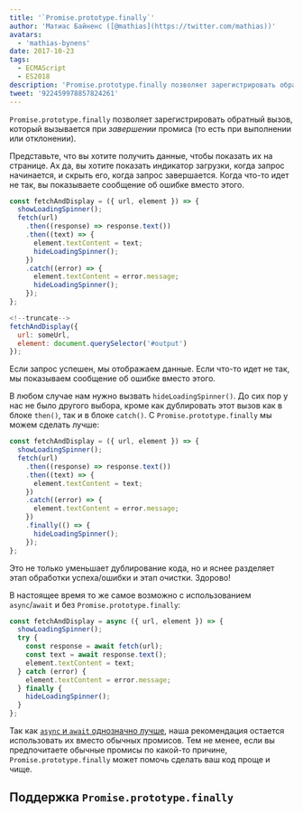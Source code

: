 ```yaml
---
title: '`Promise.prototype.finally`'
author: 'Матиас Байненс ([@mathias](https://twitter.com/mathias))'
avatars:
  - 'mathias-bynens'
date: 2017-10-23
tags:
  - ECMAScript
  - ES2018
description: 'Promise.prototype.finally позволяет зарегистрировать обратный вызов, который вызывается при завершении промиса (то есть при выполнении или отклонении).'
tweet: '922459978857824261'
---
```

`Promise.prototype.finally` позволяет зарегистрировать обратный вызов, который вызывается при _завершении_ промиса (то есть при выполнении или отклонении).

Представьте, что вы хотите получить данные, чтобы показать их на странице. Ах да, вы хотите показать индикатор загрузки, когда запрос начинается, и скрыть его, когда запрос завершается. Когда что-то идет не так, вы показываете сообщение об ошибке вместо этого.

```js
const fetchAndDisplay = ({ url, element }) => {
  showLoadingSpinner();
  fetch(url)
    .then((response) => response.text())
    .then((text) => {
      element.textContent = text;
      hideLoadingSpinner();
    })
    .catch((error) => {
      element.textContent = error.message;
      hideLoadingSpinner();
    });
};

<!--truncate-->
fetchAndDisplay({
  url: someUrl,
  element: document.querySelector('#output')
});
```

Если запрос успешен, мы отображаем данные. Если что-то идет не так, мы показываем сообщение об ошибке вместо этого.

В любом случае нам нужно вызвать `hideLoadingSpinner()`. До сих пор у нас не было другого выбора, кроме как дублировать этот вызов как в блоке `then()`, так и в блоке `catch()`. С `Promise.prototype.finally` мы можем сделать лучше:

```js
const fetchAndDisplay = ({ url, element }) => {
  showLoadingSpinner();
  fetch(url)
    .then((response) => response.text())
    .then((text) => {
      element.textContent = text;
    })
    .catch((error) => {
      element.textContent = error.message;
    })
    .finally(() => {
      hideLoadingSpinner();
    });
};
```

Это не только уменьшает дублирование кода, но и яснее разделяет этап обработки успеха/ошибки и этап очистки. Здорово!

В настоящее время то же самое возможно с использованием `async`/`await` и без `Promise.prototype.finally`:

```js
const fetchAndDisplay = async ({ url, element }) => {
  showLoadingSpinner();
  try {
    const response = await fetch(url);
    const text = await response.text();
    element.textContent = text;
  } catch (error) {
    element.textContent = error.message;
  } finally {
    hideLoadingSpinner();
  }
};
```

Так как [`async` и `await` однозначно лучше](https://mathiasbynens.be/notes/async-stack-traces), наша рекомендация остается использовать их вместо обычных промисов. Тем не менее, если вы предпочитаете обычные промисы по какой-то причине, `Promise.prototype.finally` может помочь сделать ваш код проще и чище.

## Поддержка `Promise.prototype.finally`

<feature-support chrome="63 /blog/v8-release-63"
                 firefox="58"
                 safari="11.1"
                 nodejs="10"
                 babel="yes https://github.com/zloirock/core-js#ecmascript-promise"></feature-support>
